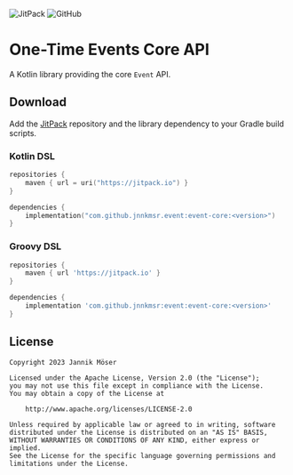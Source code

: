 ![JitPack](https://img.shields.io/jitpack/version/com.github.jnnkmsr/event?style=for-the-badge)
![GitHub](https://img.shields.io/github/license/jnnkmsr/event?style=for-the-badge)

# One-Time Events Core API

A Kotlin library providing the core `Event` API.

<!-- Usage -->

## Download

Add the [JitPack][jitpack] repository and the library dependency to your Gradle
build scripts.

### Kotlin DSL

```kotlin
repositories {
    maven { url = uri("https://jitpack.io") }
}

dependencies {
    implementation("com.github.jnnkmsr.event:event-core:<version>")
}
```

### Groovy DSL

```groovy
repositories {
    maven { url 'https://jitpack.io' }
}

dependencies {
    implementation 'com.github.jnnkmsr:event:event-core:<version>'
}
```

## License

```
Copyright 2023 Jannik Möser

Licensed under the Apache License, Version 2.0 (the "License");
you may not use this file except in compliance with the License.
You may obtain a copy of the License at

    http://www.apache.org/licenses/LICENSE-2.0

Unless required by applicable law or agreed to in writing, software
distributed under the License is distributed on an "AS IS" BASIS,
WITHOUT WARRANTIES OR CONDITIONS OF ANY KIND, either express or implied.
See the License for the specific language governing permissions and
limitations under the License.
```


<!-- External Links -->
[coroutines]: https://kotlinlang.org/docs/coroutines-guide.html
[flow]: https://kotlinlang.org/docs/flow.html
[jitpack]: https://jitpack.io/
